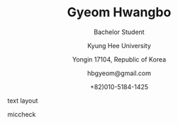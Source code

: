 <h1 align="center">Gyeom Hwangbo</h1>
<p align="center">Bachelor Student</p>
<p align="center">Kyung Hee University</p>
<p align="center">Yongin 17104, Republic of Korea</p>
<p align="center">hbgyeom@gmail.com</p>
<p align="center">+82)010-5184-1425</p>

text layout

miccheck
